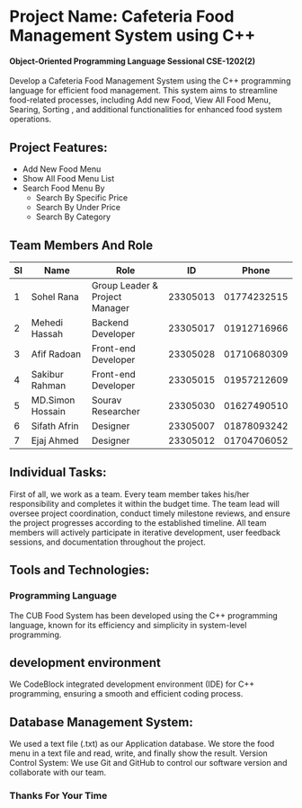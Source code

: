 # Project Name: Cafeteria Food Management System using C++
#### Object-Oriented Programming Language Sessional CSE-1202(2)

Develop a Cafeteria Food Management System using the C++ programming language for
efficient food management. This system aims to streamline food-related
processes, including Add new Food, View All Food Menu, Searing, Sorting
, and additional functionalities for enhanced food system operations.

## Project Features:
- Add New Food Menu 
- Show All Food Menu List
- Search Food Menu By
    - Search By Specific Price
    - Search By Under Price
    - Search By Category

## Team Members And Role
| SI |  Name      |  Role                 |  ID | Phone       |
|--------|-------------------|------------------------------|------------|-------------|
| 1      | Sohel Rana        | Group Leader & Project Manager | 23305013   | 01774232515 |
| 2      | Mehedi Hassah     | Backend Developer            | 23305017   | 01912716966 |
| 3      | Afif Radoan       | Front-end Developer          | 23305028   | 01710680309 |
| 4      | Sakibur Rahman    | Front-end Developer          | 23305015   | 01957212609 |
| 5      | MD.Simon Hossain  | Sourav Researcher            | 23305030   | 01627490510 |
| 6      | Sifath Afrin      | Designer                     | 23305007   | 01878093242 |
| 7      | Ejaj Ahmed        | Designer                     | 23305012   | 01704706052 |


## Individual Tasks:
First of all, we work as a team. Every team member takes his/her responsibility
and completes it within the budget time. The team lead will oversee project
coordination, conduct timely milestone reviews, and ensure the project
progresses according to the established timeline. All team members will actively
participate in iterative development, user feedback sessions, and documentation
throughout the project.

## Tools and Technologies:
### Programming Language
The CUB Food System has been developed using the C++ programming language,
known for its efficiency and simplicity in system-level programming.
## development environment
We CodeBlock integrated development environment (IDE) for C++ programming,
ensuring a smooth and efficient coding process.
## Database Management System:
We used a text file (.txt) as our Application database. We store the food menu in a text
file and read, write, and finally show the result.
Version Control System:
We use Git and GitHub to control our software version and collaborate with
our team.
### Thanks For Your Time

